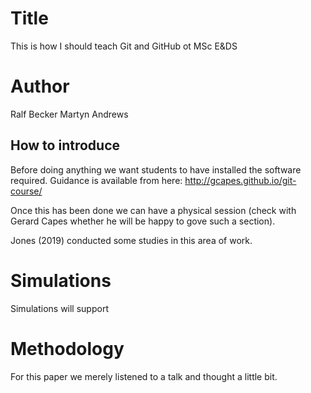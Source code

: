 # Title
This is how I should teach Git and GitHub ot MSc E&DS

# Author
Ralf Becker
Martyn Andrews

## How to introduce
Before doing anything we want students to have installed the software required. Guidance is available from here: http://gcapes.github.io/git-course/

Once this has been done we can have a physical session (check with Gerard Capes whether he will be happy to gove such a section).

Jones (2019) conducted some studies in this area of work.

# Simulations
Simulations will support

# Methodology
For this paper we merely listened to a talk and thought a little bit.